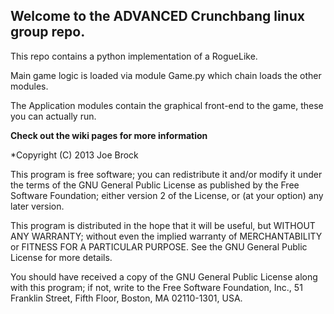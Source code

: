 ## Welcome to the ADVANCED Crunchbang linux group repo.

This repo contains a python implementation of a RogueLike.

Main game logic is loaded via module Game.py which chain loads the other modules.

The Application modules contain the graphical front-end to the game, these you can actually run.

<b>Check out the wiki pages for more information</b>



*Copyright (C) 2013 Joe Brock

This program is free software; you can redistribute it and/or modify it under the terms of the GNU General Public License as published by the Free Software Foundation; either version 2 of the License, or (at your option) any later version.

This program is distributed in the hope that it will be useful, but WITHOUT ANY WARRANTY; without even the implied warranty of MERCHANTABILITY or FITNESS FOR A PARTICULAR PURPOSE. See the GNU General Public License for more details.

You should have received a copy of the GNU General Public License along with this program; if not, write to the Free Software Foundation, Inc., 51 Franklin Street, Fifth Floor, Boston, MA 02110-1301, USA.
